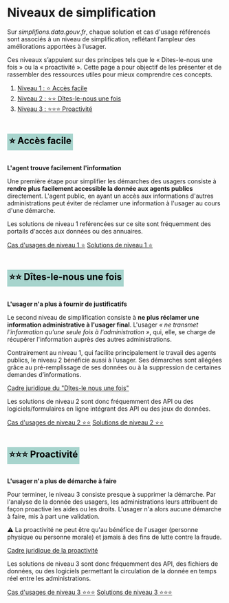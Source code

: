 # Niveaux de simplification

<div class="fr-grid-row fr-grid-row--gutters">
<div class="fr-col-12 fr-col-lg-8">
<p class="fr-text--lead">Sur <i>simplifions.data.gouv.fr</i>, chaque solution et cas d'usage référencés sont associés à un niveau de simplification, reflétant l’ampleur des améliorations apportées à l’usager.</p>
<p class="fr-mb-4w"> Ces niveaux s’appuient sur des principes tels que le « Dites-le-nous une fois » ou la « proactivité ». Cette page a pour objectif de les présenter et de rassembler des ressources utiles pour mieux comprendre ces concepts.
</p>
</div>

<div class="fr-col-12 fr-col-lg-4">
<nav class="fr-summary" role="navigation" aria-labelledby="fr-summary-title">
  <ol>
      <li>
          <a class="fr-summary__link" id="summary-link-2" href="#niveau-1-acces-facile">Niveau 1 : ⭐️ Accès facile</a>
      </li>
      <li>
          <a class="fr-summary__link" id="summary-link-2" href="#niveau-2-dlnuf">Niveau 2 : ⭐️⭐️ Dîtes-le-nous une fois</a>
      </li>
      <li>
          <a class="fr-summary__link" id="summary-link-2" href="#niveau-3-proactivite">Niveau 3 : ⭐️⭐️⭐️ Proactivité</a>
      </li>
  </ol>
</nav>
</div>
</div>

<h2 id="niveau-1-acces-facile" class="fr-h2 fr-my-0w" style="color: black; background-color: rgb(167, 212, 205); padding: 2px 4px; display: inline-block;">⭐️ Accès facile</h2>

<p class="fr-text--lead"><b>L'agent trouve facilement l'information</b></p>

Une première étape pour simplifier les démarches des usagers consiste à **rendre plus facilement accessible la donnée aux agents publics** directement. L'agent public, en ayant un accès aux informations d'autres administrations peut éviter de réclamer une information à l'usager au cours d'une démarche.

Les solutions de niveau 1 reférencées sur ce site sont fréquemment des portails d'accès aux données ou des annuaires.

<a class="fr-btn" href="/cas-d-usages?tags=spf-simplification-acces-facile">Cas d'usages de niveau 1 ⭐️</a> <a class="fr-ml-1w fr-btn fr-btn fr-btn--secondary" href="/solutions?tags=spf-simplification-acces-facile"> Solutions de niveau 1 ⭐️</a>

<h2 id="niveau-2-dlnuf" class="fr-h2 fr-my-0w" style="color: black; background-color: rgb(167, 212, 205); padding: 2px 4px; display: inline-block;">⭐️⭐️ Dîtes-le-nous une fois</h2>

<p class="fr-text--lead"><b>L'usager n'a plus à fournir de justificatifs</b></p>

Le second niveau de simplification consiste à **ne plus réclamer une information administrative à l'usager final**. L'usager _« ne transmet l'information qu'une seule fois à l'administration »_, qui, elle, se charge de récupérer l'information auprès des autres administrations.

Contrairement au niveau 1, qui facilite principalement le travail des agents publics, le niveau 2 bénéficie aussi à l’usager. Ses démarches sont allégées grâce au pré-remplissage de ses données ou à la suppression de certaines demandes d’informations.

<a class="fr-link fr-icon-arrow-right-line fr-link--icon-right" href="/todo">Cadre juridique du "Dîtes-le nous une fois"</a>

Les solutions de niveau 2 sont donc fréquemment des API ou des logiciels/formulaires en ligne intégrant des API ou des jeux de données.

<a class="fr-btn" href="/cas-d-usages?tags=spf-simplification-dlnuf">Cas d'usages de niveau 2 ⭐️⭐️</a> <a class="fr-ml-1w fr-btn fr-btn fr-btn--secondary" href="/solutions?tags=spf-simplification-dlnuf">Solutions de niveau 2 ⭐️⭐️</a>

<h2 id="niveau-3-proactivite" class="fr-h2 fr-my-0w" style="color: black; background-color: rgb(167, 212, 205); padding: 2px 4px; display: inline-block;">⭐️⭐️⭐️ Proactivité</h2>

<p class="fr-text--lead"><b>L'usager n'a plus de démarche à faire</b></p>

Pour terminer, le niveau 3 consiste presque à supprimer la démarche. Par l'analyse de la donnée des usagers, les administrations leurs attribuent de façon proactive les aides ou les droits. L'usager n'a alors aucune démarche à faire, mis à part une validation.

 <div class="fr-highlight fr-highlight--brown-caramel fr-my-4w">
    <p>⚠️ La proactivité ne peut être qu'au bénéfice de l'usager (personne physique ou personne morale) et jamais à des fins de lutte contre la fraude.</p>
</div>

<a class="fr-link fr-icon-arrow-right-line fr-link--icon-right" href="/todo">Cadre juridique de la proactivité</a>

Les solutions de niveau 3 sont donc fréquemment des API, des fichiers de données, ou des logiciels permettant la circulation de la donnée en temps réel entre les administrations.

<a class="fr-btn" href="/cas-d-usages?tags=spf-simplification-proactivite">Cas d'usages de niveau 3 ⭐️⭐️⭐️</a> <a class="fr-ml-1w fr-btn fr-btn fr-btn--secondary" href="/solutions?tags=spf-simplification-proactivite">Solutions de niveau 3 ⭐️⭐️⭐️</a>
